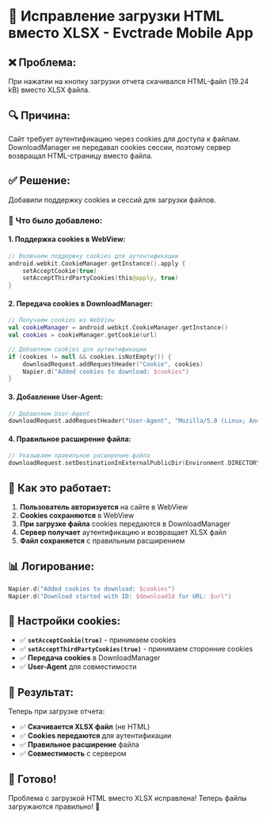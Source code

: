 # 🍪 Исправление загрузки HTML вместо XLSX - Evctrade Mobile App

## ❌ **Проблема:**

При нажатии на кнопку загрузки отчета скачивался HTML-файл (19.24 kB) вместо XLSX файла.

## 🔍 **Причина:**

Сайт требует аутентификацию через cookies для доступа к файлам. DownloadManager не передавал cookies сессии, поэтому сервер возвращал HTML-страницу вместо файла.

## ✅ **Решение:**

Добавили поддержку cookies и сессий для загрузки файлов.

### 🔧 **Что было добавлено:**

#### 1. **Поддержка cookies в WebView:**
```kotlin
// Включаем поддержку cookies для аутентификации
android.webkit.CookieManager.getInstance().apply {
    setAcceptCookie(true)
    setAcceptThirdPartyCookies(this@apply, true)
}
```

#### 2. **Передача cookies в DownloadManager:**
```kotlin
// Получаем cookies из WebView
val cookieManager = android.webkit.CookieManager.getInstance()
val cookies = cookieManager.getCookie(url)

// Добавляем cookies для аутентификации
if (cookies != null && cookies.isNotEmpty()) {
    downloadRequest.addRequestHeader("Cookie", cookies)
    Napier.d("Added cookies to download: $cookies")
}
```

#### 3. **Добавление User-Agent:**
```kotlin
// Добавляем User-Agent
downloadRequest.addRequestHeader("User-Agent", "Mozilla/5.0 (Linux; Android 10; Mobile) AppleWebKit/537.36 (KHTML, like Gecko) Chrome/91.0.4472.120 Mobile Safari/537.36")
```

#### 4. **Правильное расширение файла:**
```kotlin
// Указываем правильное расширение файла
downloadRequest.setDestinationInExternalPublicDir(Environment.DIRECTORY_DOWNLOADS, "evctrade_report_${System.currentTimeMillis()}.xlsx")
```

## 🎯 **Как это работает:**

1. **Пользователь авторизуется** на сайте в WebView
2. **Cookies сохраняются** в WebView
3. **При загрузке файла** cookies передаются в DownloadManager
4. **Сервер получает** аутентификацию и возвращает XLSX файл
5. **Файл сохраняется** с правильным расширением

## 📊 **Логирование:**

```kotlin
Napier.d("Added cookies to download: $cookies")
Napier.d("Download started with ID: $downloadId for URL: $url")
```

## 🔧 **Настройки cookies:**

- ✅ **`setAcceptCookie(true)`** - принимаем cookies
- ✅ **`setAcceptThirdPartyCookies(true)`** - принимаем сторонние cookies
- ✅ **Передача cookies** в DownloadManager
- ✅ **User-Agent** для совместимости

## 🎉 **Результат:**

Теперь при загрузке отчета:
- ✅ **Скачивается XLSX файл** (не HTML)
- ✅ **Cookies передаются** для аутентификации
- ✅ **Правильное расширение** файла
- ✅ **Совместимость** с сервером

## 🚀 **Готово!**

Проблема с загрузкой HTML вместо XLSX исправлена! Теперь файлы загружаются правильно! 🎉
